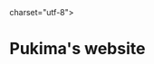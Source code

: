 <!DOCTYPE html>
<html lang="en">
<head>
    <title>Pukima's website</title>
    <meta> charset="utf-8">
</head>
<body>
<h1>Pukima's website</h1>
 
</body>
</html>